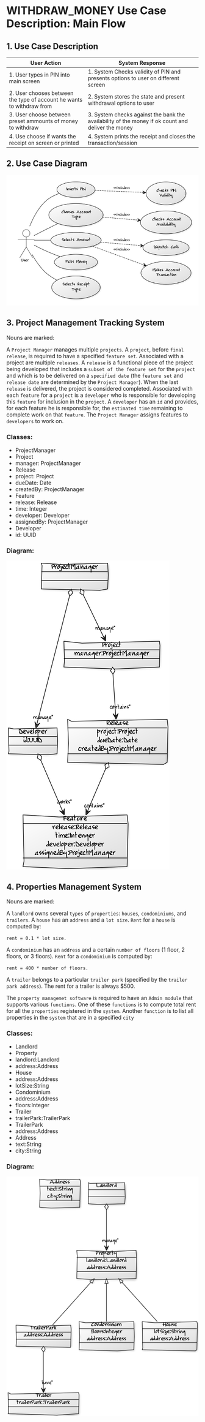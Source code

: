# WITHDRAW_MONEY Use Case Description: Main Flow

## 1. Use Case Description

|**User Action**                        |**System Response**   |
|---                                    |---                   |
|1. User types in PIN into main screen  |1. System Checks validity of PIN and presents options to user on different screen
|2. User chooses between the type of account he wants to withdraw from  |2. System stores the state and present withdrawal options to user
|3. User choose between preset ammounts of money to withdraw    |3. System checks against the bank the availability of the money if ok count and deliver the money
|4. Use choose if wants the receipt on screen or printed    |4. System prints the receipt and closes the transaction/session

## 2. Use Case Diagram

![Diagram](use_case.png)

## 3. Project Management Tracking System

Nouns are marked:

A `Project Manager` manages multiple `projects`. A `project`, before `final release`, is required to have a specified `feature set`. Associated with a project are multiple `releases`. A `release` is a functional piece of the project being developed that includes a `subset of the feature set` for the `project` and which is to be delivered on a `specified date` (the `feature set` and `release date` are determined by the `Project Manager`). When the last `release` is delivered, the project is considered completed. Associated with each `feature` for a `project` is a `developer` who is responsible for  developing this `feature` for inclusion in the `project`. A `developer` has an `id` and provides, for each feature he is responsible for, the `estimated time` remaining to complete work on that `feature`. The `Project Manager` assigns features to `developers` to work on.

### Classes:

- ProjectManager
- Project
 - manager: ProjectManager
- Release
 - project: Project
 - dueDate: Date
 - createdBy: ProjectManager
- Feature
 - release: Release
 - time: Integer
 - developer: Developer
 - assignedBy: ProjectManager
- Developer
 - id: UUID

### Diagram:

![Diagram](PM_class_diagram.png)

## 4. Properties Management System

Nouns are marked:

A `landlord` owns several `types` of `properties`: `houses`, `condominiums`, and `trailers`.
A `house` has an `address` and a `lot size`. `Rent` for a `house` is computed by:

```
rent = 0.1 * lot size.
```

A `condominium` has an `address` and a certain `number of floors` (1 floor, 2 floors, or 3 floors).
`Rent` for a `condominium` is computed by:

```
rent = 400 * number of floors.
```

A `trailer` belongs to a particular `trailer park` (specified by the `trailer park address`).
The rent for a trailer is always $500.

The `property managemet software` is required to have an `Admin module` that supports various `functions`.
One of these `functions` is to compute total rent for all the `properties` registered in the `system`.
Another `function` is to list all properties in the `system` that are in a specified `city`

### Classes:

- Landlord
- Property
 - landlord:Landlord
 - address:Address
- House
 - address:Address
 - lotSize:String
- Condominium
 - address:Address
 - floors:Integer
- Trailer
 - trailerPark:TrailerPark
- TrailerPark
 - address:Address
- Address
 - text:String
 - city:String

### Diagram:

![Diagram](Landlord_class_diagram.png)
